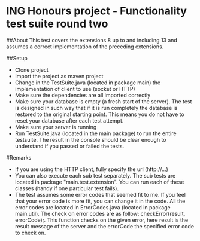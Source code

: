 # ING Honours project - Functionality test suite round two
##About
This test covers the extensions 8 up to and including 13 and assumes a correct implementation of the preceding extensions. 

##Setup
- Clone project
- Import the project as maven project
- Change in the TestSuite.java (located in package main) the implementation of client to use (socket or HTTP) 
- Make sure the dependencies are all imported correctly
- Make sure your database is empty (a fresh start of the server). The test is designed in such way that if it is run completely the database is restored to the original starting point. This means you do not have to reset your database after each test attempt. 
- Make sure your server is running
- Run TestSuite.java (located in the main package) to run the entire testsuite. The result in the console should be clear enough to understand if you passed or failed the tests. 

#Remarks
- If you are using the HTTP client, fully specify the url (http://...)
- You can also execute each sub test separately. The sub tests are located in package "main.test.extension". You can run each of these classes (handy if one particular test fails).
- The test assumes some error codes that seemed fit to me. If you feel that your error code is more fit, you can change it in the code. All the error codes are located in ErrorCodes.java (located in package main.util). The check on error codes are as follow: checkError(result, errorCode);. This function checks on the given error, here result is the result message of the server and the errorCode the specified error code to check on.


